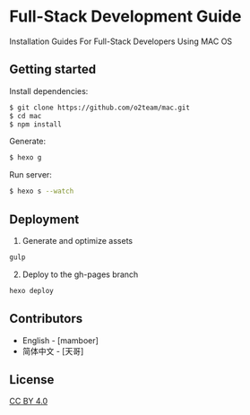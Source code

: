 # Full-Stack Development Guide 

Installation Guides For Full-Stack Developers Using MAC OS 

## Getting started

Install dependencies:

``` bash
$ git clone https://github.com/o2team/mac.git
$ cd mac
$ npm install
```

Generate:

``` bash
$ hexo g
```

Run server:

``` bash
$ hexo s --watch
```

## Deployment

1. Generate and optimize assets

  ```bash
  gulp
  ```

2. Deploy to the gh-pages branch

  ```bash
  hexo deploy
  ```

## Contributors

- English - [mamboer]
- 简体中文 - [天哥]

## License

[CC BY 4.0](http://creativecommons.org/licenses/by/4.0/)
